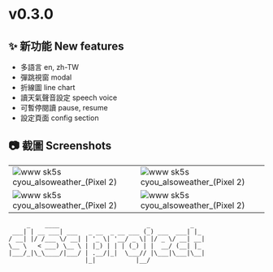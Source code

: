 # v0.3.0

✨ 新功能 New features
---
- 多語言 en, zh-TW
- 彈跳視窗 modal
- 折線圖 line chart
- 讀天氣聲音設定 speech voice
- 可暫停閱讀 pause, resume
- 設定頁面 config section

📷 截圖 Screenshots
---

|||
| ----------- | ----------- |
|![www sk5s cyou_alsoweather_(Pixel 2)](https://user-images.githubusercontent.com/92437055/140604689-52e0f807-1428-40a0-8c99-cbb48a5952cc.png)|![www sk5s cyou_alsoweather_(Pixel 2)](https://user-images.githubusercontent.com/92437055/140604816-a5b62528-867d-41de-9ec0-82835198dff6.png)|
|![www sk5s cyou_alsoweather_(Pixel 2)](https://user-images.githubusercontent.com/92437055/140604795-ef4db4e1-d5cd-4eff-87a7-a8323e0e9832.png)|![www sk5s cyou_alsoweather_(Pixel 2)](https://user-images.githubusercontent.com/92437055/140604775-072b01a6-6982-4285-896c-77b4bdb7204b.png)|

```
     _    ____                        _           _
 ___| | __ ___| ___   _ __  _ __ ___ (_) ___  ___| |_
/ __| |/ /___ \/ __| | '_ \| '__/ _ \| |/ _ \/ __| __|
\__ \   < ___) \__ \ | |_) | | | (_) | |  __/ (__| |_
|___/_|\_\____/|___/ | .__/|_|  \___// |\___|\___|\__|
                     |_|           |__/
```
